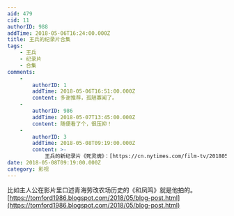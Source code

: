 ```yaml
---
aid: 479
cid: 11
authorID: 988
addTime: 2018-05-06T16:24:00.000Z
title: 王兵的纪录片合集
tags:
    - 王兵
    - 纪录片
    - 合集
comments:
    -
        authorID: 1
        addTime: 2018-05-06T16:51:00.000Z
        content: 多谢推荐，孤陋寡闻了。
    -
        authorID: 986
        addTime: 2018-05-07T13:45:00.000Z
        content: 随便看了个，很压抑！
    -
        authorID: 3
        addTime: 2018-05-08T09:19:00.000Z
        content: >-
            王兵的新纪录片《死灵魂》：[https://cn.nytimes.com/film-tv/20180508/wang-bing-dead-souls](https://cn.nytimes.com/film-tv/20180508/wang-bing-dead-souls)
date: 2018-05-08T09:19:00.000Z
category: 影视
---
```


比如主人公在影片里口述青海劳改农场历史的《和凤鸣》就是他拍的。  
[https://tomford1986.blogspot.com/2018/05/blog-post.html](https://tomford1986.blogspot.com/2018/05/blog-post.html)

